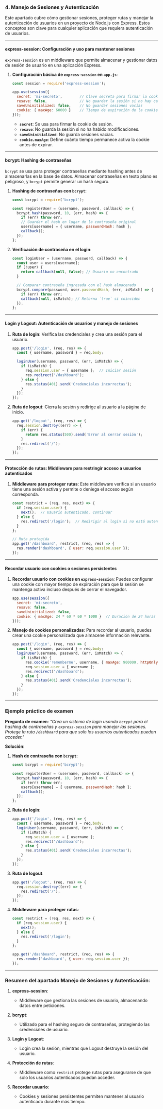 ### 4. **Manejo de Sesiones y Autenticación**

Este apartado cubre cómo gestionar sesiones, proteger rutas y manejar la autenticación de usuarios en un proyecto de Node.js con Express. Estos conceptos son clave para cualquier aplicación que requiera autenticación de usuarios.

---

#### **express-session: Configuración y uso para mantener sesiones**

`express-session` es un middleware que permite almacenar y gestionar datos de sesión de usuario en una aplicación Express.

1. **Configuración básica de `express-session` en `app.js`**:
   ```javascript
   const session = require('express-session');

   app.use(session({
     secret: 'mi-secreto',        // Clave secreta para firmar la cookie de sesión
     resave: false,               // No guardar la sesión si no hay cambios
     saveUninitialized: false,    // No guardar sesiones vacías
     cookie: { maxAge: 60000 }    // Tiempo de expiración de la cookie (en milisegundos)
   }));
   ```

   - **`secret`**: Se usa para firmar la cookie de sesión.
   - **`resave`**: No guarda la sesión si no ha habido modificaciones.
   - **`saveUninitialized`**: No guarda sesiones vacías.
   - **`cookie.maxAge`**: Define cuánto tiempo permanece activa la cookie antes de expirar.

---

#### **bcrypt: Hashing de contraseñas**

`bcrypt` se usa para proteger contraseñas mediante hashing antes de almacenarlas en la base de datos. Almacenar contraseñas en texto plano es peligroso, y `bcrypt` permite generar un hash seguro.

1. **Hashing de contraseñas con `bcrypt`**:
   ```javascript
   const bcrypt = require('bcrypt');

   const registerUser = (username, password, callback) => {
     bcrypt.hash(password, 10, (err, hash) => {
       if (err) throw err;
       // Guardar el hash en lugar de la contraseña original
       users[username] = { username, passwordHash: hash };
       callback();
     });
   };
   ```

2. **Verificación de contraseña en el login**:
   ```javascript
   const loginUser = (username, password, callback) => {
     const user = users[username];
     if (!user) {
       return callback(null, false); // Usuario no encontrado
     }

     // Comparar contraseña ingresada con el hash almacenado
     bcrypt.compare(password, user.passwordHash, (err, isMatch) => {
       if (err) throw err;
       callback(null, isMatch); // Retorna `true` si coinciden
     });
   };
   ```

---

#### **Login y Logout: Autenticación de usuarios y manejo de sesiones**

1. **Ruta de login**:
   Verifica las credenciales y crea una sesión para el usuario.

   ```javascript
   app.post('/login', (req, res) => {
     const { username, password } = req.body;

     loginUser(username, password, (err, isMatch) => {
       if (isMatch) {
         req.session.user = { username };  // Iniciar sesión
         res.redirect('/dashboard');
       } else {
         res.status(401).send('Credenciales incorrectas');
       }
     });
   });
   ```

2. **Ruta de logout**:
   Cierra la sesión y redirige al usuario a la página de inicio.

   ```javascript
   app.get('/logout', (req, res) => {
     req.session.destroy((err) => {
       if (err) {
         return res.status(500).send('Error al cerrar sesión');
       }
       res.redirect('/');
     });
   });
   ```

---

#### **Protección de rutas: Middleware para restringir acceso a usuarios autenticados**

1. **Middleware para proteger rutas**:
   Este middleware verifica si un usuario tiene una sesión activa y permite o deniega el acceso según corresponda.

   ```javascript
   const restrict = (req, res, next) => {
     if (req.session.user) {
       next();  // Usuario autenticado, continuar
     } else {
       res.redirect('/login');  // Redirigir al login si no está autenticado
     }
   };

   // Ruta protegida
   app.get('/dashboard', restrict, (req, res) => {
     res.render('dashboard', { user: req.session.user });
   });
   ```

---

#### **Recordar usuario con cookies o sesiones persistentes**

1. **Recordar usuario con cookies en `express-session`**:
   Puedes configurar una cookie con mayor tiempo de expiración para que la sesión se mantenga activa incluso después de cerrar el navegador.

   ```javascript
   app.use(session({
     secret: 'mi-secreto',
     resave: false,
     saveUninitialized: false,
     cookie: { maxAge: 24 * 60 * 60 * 1000 }  // Duración de 24 horas
   }));
   ```

2. **Manejo de cookies personalizadas**:
   Para recordar al usuario, puedes crear una cookie personalizada que almacene información relevante.

   ```javascript
   app.post('/login', (req, res) => {
     const { username, password } = req.body;
     loginUser(username, password, (err, isMatch) => {
       if (isMatch) {
         res.cookie('rememberme', username, { maxAge: 900000, httpOnly: true }); // Crear cookie
         req.session.user = { username };
         res.redirect('/dashboard');
       } else {
         res.status(401).send('Credenciales incorrectas');
       }
     });
   });
   ```

---

### **Ejemplo práctico de examen**

**Pregunta de examen**: *"Crea un sistema de login usando `bcrypt` para el hashing de contraseñas y `express-session` para manejar las sesiones. Protege la ruta `/dashboard` para que solo los usuarios autenticados puedan acceder."*

**Solución**:

1. **Hash de contraseña con `bcrypt`**:
   ```javascript
   const bcrypt = require('bcrypt');

   const registerUser = (username, password, callback) => {
     bcrypt.hash(password, 10, (err, hash) => {
       if (err) throw err;
       users[username] = { username, passwordHash: hash };
       callback();
     });
   };
   ```

2. **Ruta de login**:
   ```javascript
   app.post('/login', (req, res) => {
     const { username, password } = req.body;
     loginUser(username, password, (err, isMatch) => {
       if (isMatch) {
         req.session.user = { username };
         res.redirect('/dashboard');
       } else {
         res.status(401).send('Credenciales incorrectas');
       }
     });
   });
   ```

3. **Ruta de logout**:
   ```javascript
   app.get('/logout', (req, res) => {
     req.session.destroy((err) => {
       res.redirect('/');
     });
   });
   ```

4. **Middleware para proteger rutas**:
   ```javascript
   const restrict = (req, res, next) => {
     if (req.session.user) {
       next();
     } else {
       res.redirect('/login');
     }
   };

   app.get('/dashboard', restrict, (req, res) => {
     res.render('dashboard', { user: req.session.user });
   });
   ```

---

### **Resumen del apartado Manejo de Sesiones y Autenticación**:

1. **express-session**:
   - Middleware que gestiona las sesiones de usuario, almacenando datos entre peticiones.

2. **bcrypt**:
   - Utilizado para el hashing seguro de contraseñas, protegiendo las credenciales de usuario.

3. **Login y Logout**:
   - Login crea la sesión, mientras que Logout destruye la sesión del usuario.

4. **Protección de rutas**:
   - Middleware como `restrict` protege rutas para asegurarse de que solo los usuarios autenticados puedan acceder.

5. **Recordar usuario**:
   - Cookies y sesiones persistentes permiten mantener al usuario autenticado durante más tiempo.
